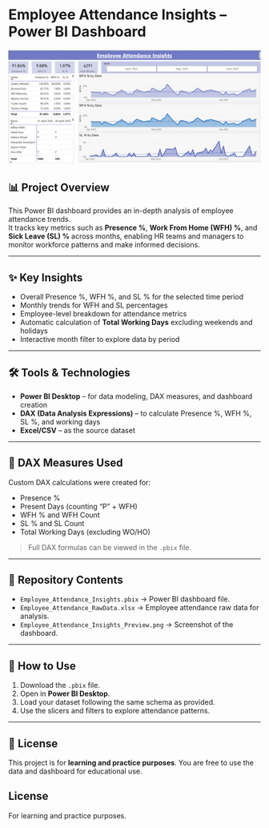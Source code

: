 # Employee Attendance Insights – Power BI Dashboard

![Employee Attendance Insights](Employee_Attendance_Insights_Preview.png)

## 📊 Project Overview  
This Power BI dashboard provides an in-depth analysis of employee attendance trends.  
It tracks key metrics such as **Presence %**, **Work From Home (WFH) %**, and **Sick Leave (SL) %** across months, enabling HR teams and managers to monitor workforce patterns and make informed decisions.

---

## ✨ Key Insights  
- Overall Presence %, WFH %, and SL % for the selected time period  
- Monthly trends for WFH and SL percentages  
- Employee-level breakdown for attendance metrics  
- Automatic calculation of **Total Working Days** excluding weekends and holidays  
- Interactive month filter to explore data by period

---

## 🛠 Tools & Technologies  
- **Power BI Desktop** – for data modeling, DAX measures, and dashboard creation  
- **DAX (Data Analysis Expressions)** – to calculate Presence %, WFH %, SL %, and working days  
- **Excel/CSV** – as the source dataset  

---

## 📌 DAX Measures Used  
Custom DAX calculations were created for:  
- Presence %  
- Present Days (counting “P” + WFH)  
- WFH % and WFH Count  
- SL % and SL Count  
- Total Working Days (excluding WO/HO)  

> Full DAX formulas can be viewed in the `.pbix` file.

---

## 📂 Repository Contents  
- `Employee_Attendance_Insights.pbix` → Power BI dashboard file.  
- `Employee_Attendance_RawData.xlsx` → Employee attendance raw data for analysis.  
- `Employee_Attendance_Insights_Preview.png` → Screenshot of the dashboard.


---

## 🚀 How to Use  
1. Download the `.pbix` file.  
2. Open in **Power BI Desktop**.  
3. Load your dataset following the same schema as provided.  
4. Use the slicers and filters to explore attendance patterns.  

---

## 📜 License  
This project is for **learning and practice purposes**. You are free to use the data and dashboard for educational use.


## License
For learning and practice purposes.
